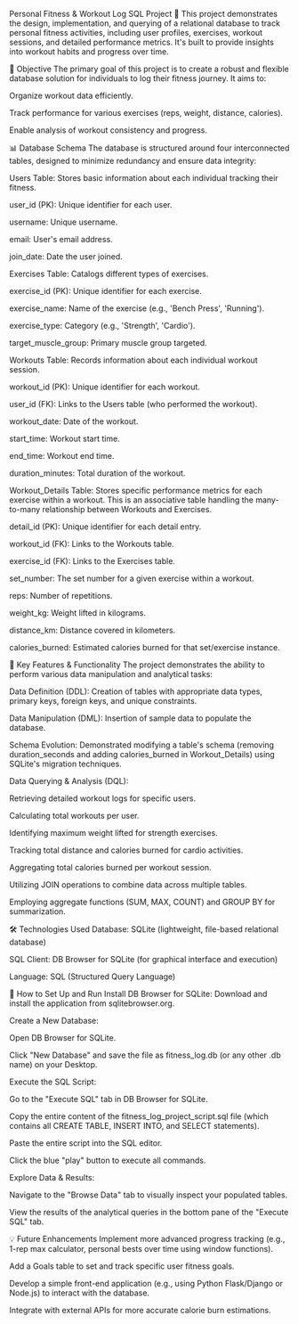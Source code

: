 Personal Fitness & Workout Log SQL Project 💪
This project demonstrates the design, implementation, and querying of a relational database to track personal fitness activities, including user profiles, exercises, workout sessions, and detailed performance metrics. It's built to provide insights into workout habits and progress over time.

🎯 Objective
The primary goal of this project is to create a robust and flexible database solution for individuals to log their fitness journey. It aims to:

Organize workout data efficiently.

Track performance for various exercises (reps, weight, distance, calories).

Enable analysis of workout consistency and progress.

📊 Database Schema
The database is structured around four interconnected tables, designed to minimize redundancy and ensure data integrity:

Users Table: Stores basic information about each individual tracking their fitness.

user_id (PK): Unique identifier for each user.

username: Unique username.

email: User's email address.

join_date: Date the user joined.

Exercises Table: Catalogs different types of exercises.

exercise_id (PK): Unique identifier for each exercise.

exercise_name: Name of the exercise (e.g., 'Bench Press', 'Running').

exercise_type: Category (e.g., 'Strength', 'Cardio').

target_muscle_group: Primary muscle group targeted.

Workouts Table: Records information about each individual workout session.

workout_id (PK): Unique identifier for each workout.

user_id (FK): Links to the Users table (who performed the workout).

workout_date: Date of the workout.

start_time: Workout start time.

end_time: Workout end time.

duration_minutes: Total duration of the workout.

Workout_Details Table: Stores specific performance metrics for each exercise within a workout. This is an associative table handling the many-to-many relationship between Workouts and Exercises.

detail_id (PK): Unique identifier for each detail entry.

workout_id (FK): Links to the Workouts table.

exercise_id (FK): Links to the Exercises table.

set_number: The set number for a given exercise within a workout.

reps: Number of repetitions.

weight_kg: Weight lifted in kilograms.

distance_km: Distance covered in kilometers.

calories_burned: Estimated calories burned for that set/exercise instance.

🔑 Key Features & Functionality
The project demonstrates the ability to perform various data manipulation and analytical tasks:

Data Definition (DDL): Creation of tables with appropriate data types, primary keys, foreign keys, and unique constraints.

Data Manipulation (DML): Insertion of sample data to populate the database.

Schema Evolution: Demonstrated modifying a table's schema (removing duration_seconds and adding calories_burned in Workout_Details) using SQLite's migration techniques.

Data Querying & Analysis (DQL):

Retrieving detailed workout logs for specific users.

Calculating total workouts per user.

Identifying maximum weight lifted for strength exercises.

Tracking total distance and calories burned for cardio activities.

Aggregating total calories burned per workout session.

Utilizing JOIN operations to combine data across multiple tables.

Employing aggregate functions (SUM, MAX, COUNT) and GROUP BY for summarization.

🛠️ Technologies Used
Database: SQLite (lightweight, file-based relational database)

SQL Client: DB Browser for SQLite (for graphical interface and execution)

Language: SQL (Structured Query Language)

🚀 How to Set Up and Run
Install DB Browser for SQLite: Download and install the application from sqlitebrowser.org.

Create a New Database:

Open DB Browser for SQLite.

Click "New Database" and save the file as fitness_log.db (or any other .db name) on your Desktop.

Execute the SQL Script:

Go to the "Execute SQL" tab in DB Browser for SQLite.

Copy the entire content of the fitness_log_project_script.sql file (which contains all CREATE TABLE, INSERT INTO, and SELECT statements).

Paste the entire script into the SQL editor.

Click the blue "play" button to execute all commands.

Explore Data & Results:

Navigate to the "Browse Data" tab to visually inspect your populated tables.

View the results of the analytical queries in the bottom pane of the "Execute SQL" tab.

💡 Future Enhancements
Implement more advanced progress tracking (e.g., 1-rep max calculator, personal bests over time using window functions).

Add a Goals table to set and track specific user fitness goals.

Develop a simple front-end application (e.g., using Python Flask/Django or Node.js) to interact with the database.

Integrate with external APIs for more accurate calorie burn estimations.

